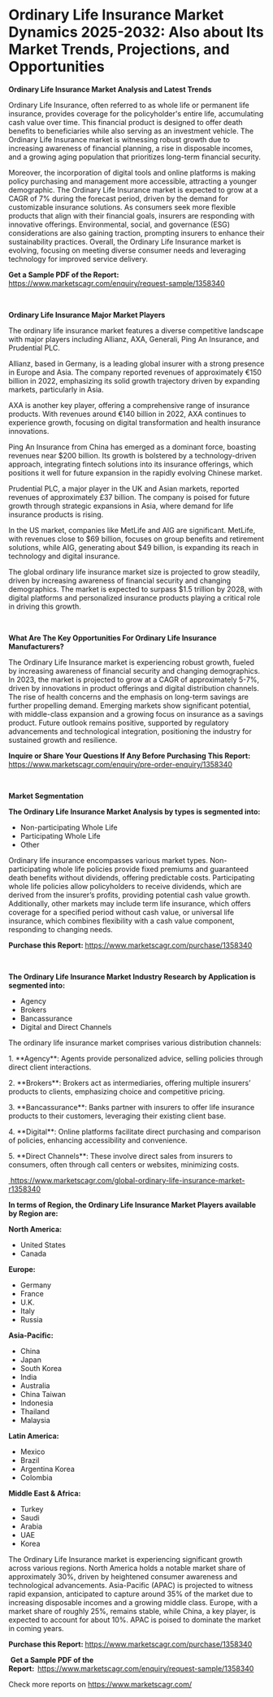 <p><h1>Ordinary Life Insurance Market Dynamics 2025-2032: Also about Its Market Trends, Projections, and Opportunities</h1></p><p><strong>Ordinary Life Insurance Market Analysis and Latest Trends</strong></p>
<p><p>Ordinary Life Insurance, often referred to as whole life or permanent life insurance, provides coverage for the policyholder's entire life, accumulating cash value over time. This financial product is designed to offer death benefits to beneficiaries while also serving as an investment vehicle. The Ordinary Life Insurance market is witnessing robust growth due to increasing awareness of financial planning, a rise in disposable incomes, and a growing aging population that prioritizes long-term financial security. </p><p>Moreover, the incorporation of digital tools and online platforms is making policy purchasing and management more accessible, attracting a younger demographic. The Ordinary Life Insurance market is expected to grow at a CAGR of 7% during the forecast period, driven by the demand for customizable insurance solutions. As consumers seek more flexible products that align with their financial goals, insurers are responding with innovative offerings. Environmental, social, and governance (ESG) considerations are also gaining traction, prompting insurers to enhance their sustainability practices. Overall, the Ordinary Life Insurance market is evolving, focusing on meeting diverse consumer needs and leveraging technology for improved service delivery.</p></p>
<p><strong>Get a Sample PDF of the Report:&nbsp;</strong> <a href="https://www.marketscagr.com/enquiry/request-sample/1358340?utm_campaign=2106&utm_medium=2&utm_source=Github&utm_content=ia&utm_term=09032025&utm_id=ordinary-life-insurance">https://www.marketscagr.com/enquiry/request-sample/1358340</a></p>
<p>&nbsp;</p>
<p><strong>Ordinary Life Insurance Major Market Players</strong></p>
<p><p>The ordinary life insurance market features a diverse competitive landscape with major players including Allianz, AXA, Generali, Ping An Insurance, and Prudential PLC. </p><p>Allianz, based in Germany, is a leading global insurer with a strong presence in Europe and Asia. The company reported revenues of approximately €150 billion in 2022, emphasizing its solid growth trajectory driven by expanding markets, particularly in Asia.</p><p>AXA is another key player, offering a comprehensive range of insurance products. With revenues around €140 billion in 2022, AXA continues to experience growth, focusing on digital transformation and health insurance innovations.</p><p>Ping An Insurance from China has emerged as a dominant force, boasting revenues near $200 billion. Its growth is bolstered by a technology-driven approach, integrating fintech solutions into its insurance offerings, which positions it well for future expansion in the rapidly evolving Chinese market.</p><p>Prudential PLC, a major player in the UK and Asian markets, reported revenues of approximately £37 billion. The company is poised for future growth through strategic expansions in Asia, where demand for life insurance products is rising.</p><p>In the US market, companies like MetLife and AIG are significant. MetLife, with revenues close to $69 billion, focuses on group benefits and retirement solutions, while AIG, generating about $49 billion, is expanding its reach in technology and digital insurance.</p><p>The global ordinary life insurance market size is projected to grow steadily, driven by increasing awareness of financial security and changing demographics. The market is expected to surpass $1.5 trillion by 2028, with digital platforms and personalized insurance products playing a critical role in driving this growth.</p></p>
<p>&nbsp;</p>
<p><strong>What Are The Key Opportunities For Ordinary Life Insurance Manufacturers?</strong></p>
<p><p>The Ordinary Life Insurance market is experiencing robust growth, fueled by increasing awareness of financial security and changing demographics. In 2023, the market is projected to grow at a CAGR of approximately 5-7%, driven by innovations in product offerings and digital distribution channels. The rise of health concerns and the emphasis on long-term savings are further propelling demand. Emerging markets show significant potential, with middle-class expansion and a growing focus on insurance as a savings product. Future outlook remains positive, supported by regulatory advancements and technological integration, positioning the industry for sustained growth and resilience.</p></p>
<p><strong>Inquire or Share Your Questions If Any Before Purchasing This Report:</strong> <a href="https://www.marketscagr.com/enquiry/pre-order-enquiry/1358340?utm_campaign=2106&utm_medium=2&utm_source=Github&utm_content=ia&utm_term=09032025&utm_id=ordinary-life-insurance">https://www.marketscagr.com/enquiry/pre-order-enquiry/1358340</a></p>
<p>&nbsp;</p>
<p><strong>Market Segmentation</strong></p>
<p><strong>The Ordinary Life Insurance Market Analysis by types is segmented into:</strong></p>
<p><ul><li>Non-participating Whole Life</li><li>Participating Whole Life</li><li>Other</li></ul></p>
<p><p>Ordinary life insurance encompasses various market types. Non-participating whole life policies provide fixed premiums and guaranteed death benefits without dividends, offering predictable costs. Participating whole life policies allow policyholders to receive dividends, which are derived from the insurer’s profits, providing potential cash value growth. Additionally, other markets may include term life insurance, which offers coverage for a specified period without cash value, or universal life insurance, which combines flexibility with a cash value component, responding to changing needs.</p></p>
<p><strong>Purchase this Report:&nbsp;</strong><a href="https://www.marketscagr.com/purchase/1358340?utm_campaign=2106&utm_medium=2&utm_source=Github&utm_content=ia&utm_term=09032025&utm_id=ordinary-life-insurance">https://www.marketscagr.com/purchase/1358340</a></p>
<p>&nbsp;</p>
<p><strong>The Ordinary Life Insurance Market Industry Research by Application is segmented into:</strong></p>
<p><ul><li>Agency</li><li>Brokers</li><li>Bancassurance</li><li>Digital and Direct Channels</li></ul></p>
<p><p>The ordinary life insurance market comprises various distribution channels: </p><p>1. **Agency**: Agents provide personalized advice, selling policies through direct client interactions.</p><p>2. **Brokers**: Brokers act as intermediaries, offering multiple insurers’ products to clients, emphasizing choice and competitive pricing.</p><p>3. **Bancassurance**: Banks partner with insurers to offer life insurance products to their customers, leveraging their existing client base.</p><p>4. **Digital**: Online platforms facilitate direct purchasing and comparison of policies, enhancing accessibility and convenience.</p><p>5. **Direct Channels**: These involve direct sales from insurers to consumers, often through call centers or websites, minimizing costs.</p></p>
<p><a href="https://www.marketscagr.com/global-ordinary-life-insurance-market-r1358340?utm_campaign=2106&utm_medium=2&utm_source=Github&utm_content=ia&utm_term=09032025&utm_id=ordinary-life-insurance">&nbsp;https://www.marketscagr.com/global-ordinary-life-insurance-market-r1358340</a></p>
<p><strong>In terms of Region, the Ordinary Life Insurance Market Players available by Region are:</strong></p>
<p>
    <p> <strong> North America: </strong>
        <ul>
            <li>United States</li>
            <li>Canada</li>
        </ul>
        </p> 
    <p> <strong> Europe: </strong>
        <ul>
            <li>Germany</li>
            <li>France</li>
            <li>U.K.</li>
            <li>Italy</li>
            <li>Russia</li>
        </ul>
        </p> 
    <p> <strong> Asia-Pacific: </strong>
        <ul>
            <li>China</li>
            <li>Japan</li>
            <li>South Korea</li>
            <li>India</li>
            <li>Australia</li>
            <li>China Taiwan</li>
            <li>Indonesia</li>
            <li>Thailand</li>
            <li>Malaysia</li>
        </ul>
        </p> 
    <p> <strong> Latin America: </strong>
        <ul>
            <li>Mexico</li>
            <li>Brazil</li>
            <li>Argentina Korea</li>
            <li>Colombia</li>
        </ul>
        </p> 
    <p> <strong> Middle East & Africa: </strong>
        <ul>
            <li>Turkey</li>
            <li>Saudi</li>
            <li>Arabia</li>
            <li>UAE</li>
            <li>Korea</li>
        </ul>
    </p>
    </p>
<p><p>The Ordinary Life Insurance market is experiencing significant growth across various regions. North America holds a notable market share of approximately 30%, driven by heightened consumer awareness and technological advancements. Asia-Pacific (APAC) is projected to witness rapid expansion, anticipated to capture around 35% of the market due to increasing disposable incomes and a growing middle class. Europe, with a market share of roughly 25%, remains stable, while China, a key player, is expected to account for about 10%. APAC is poised to dominate the market in coming years.</p></p>
<p><strong>Purchase this Report: </strong><a href="https://www.marketscagr.com/purchase/1358340?utm_campaign=2106&utm_medium=2&utm_source=Github&utm_content=ia&utm_term=09032025&utm_id=ordinary-life-insurance">https://www.marketscagr.com/purchase/1358340</a></p>
<p>&nbsp;<strong>Get a Sample PDF of the Report:&nbsp;&nbsp;</strong><a href="https://www.marketscagr.com/enquiry/request-sample/1358340?utm_campaign=2106&utm_medium=2&utm_source=Github&utm_content=ia&utm_term=09032025&utm_id=ordinary-life-insurance">https://www.marketscagr.com/enquiry/request-sample/1358340</a></p>
<p><strong></strong></p>
<p>Check more reports on <a href="https://www.marketscagr.com/?utm_campaign=2106&utm_medium=2&utm_source=Github&utm_content=ia&utm_term=09032025&utm_id=ordinary-life-insurance">https://www.marketscagr.com/</a></p>